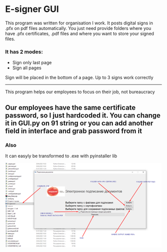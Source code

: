 # E-signer GUI 

This program was written for organisation I work. 
It posts digital signs in .pfx on pdf files automatically.
You just need provide folders where you have .pfx certificates, .pdf files and where you want to store your signed files.

### It has 2 modes:
- Sign only last page
- Sign all pages

Sign will be placed in the bottom of a page. Up to 3 signs work correctly

---
This program helps our employees to focus on their job, not bureaucracy

Our employees have the same certificate password, so I just hardcoded it. You can change it in GUI.py on 91 string
or you can add another field in interface and grab password from it
---
### Also
 It can easyly  be transformed to .exe with pyinstaller lib

![Example](screen.png?raw=true "Title")


